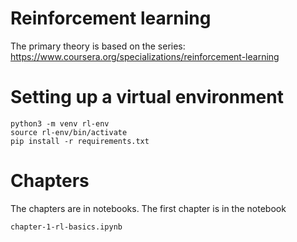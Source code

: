 # Reinforcement learning 

The primary theory is based on the series: https://www.coursera.org/specializations/reinforcement-learning 

# Setting up a virtual environment 

```
python3 -m venv rl-env
source rl-env/bin/activate
pip install -r requirements.txt
```

# Chapters 

The chapters are in notebooks. The first chapter is in the notebook 

```
chapter-1-rl-basics.ipynb
```